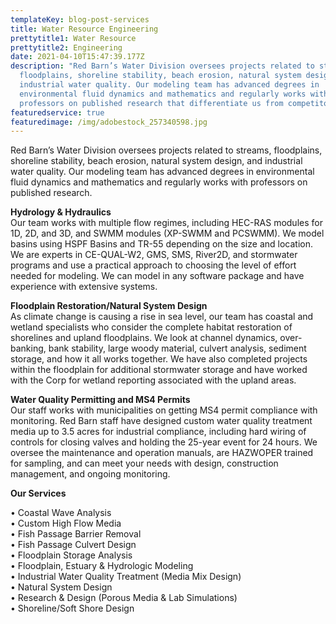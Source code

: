 ```yaml
---
templateKey: blog-post-services
title: Water Resource Engineering
prettytitle1: Water Resource
prettytitle2: Engineering
date: 2021-04-10T15:47:39.177Z
description: "Red Barn’s Water Division oversees projects related to streams,
  floodplains, shoreline stability, beach erosion, natural system design, and
  industrial water quality. Our modeling team has advanced degrees in
  environmental fluid dynamics and mathematics and regularly works with
  professors on published research that differentiate us from competitors. "
featuredservice: true
featuredimage: /img/adobestock_257340598.jpg
---
```

Red Barn’s Water Division oversees projects related to streams, floodplains, shoreline stability, beach erosion, natural system design, and industrial water quality. Our modeling team has advanced degrees in environmental fluid dynamics and mathematics and regularly works with professors on published research.

**Hydrology & Hydraulics**  
Our team works with multiple flow regimes, including HEC-RAS modules for 1D, 2D, and 3D, and SWMM modules (XP-SWMM and PCSWMM). We model basins using HSPF Basins and TR-55 depending on the size and location. We are experts in CE-QUAL-W2, GMS, SMS, River2D, and stormwater programs and use a practical approach to choosing the level of effort needed for modeling. We can model in any software package and have experience with extensive systems.

**Floodplain Restoration/Natural System Design**  
As climate change is causing a rise in sea level, our team has coastal and wetland specialists who consider the complete habitat restoration of shorelines and upland floodplains. We look at channel dynamics, over-banking, bank stability, large woody material, culvert analysis, sediment storage, and how it all works together. We have also completed projects within the floodplain for additional stormwater storage and have worked with the Corp for wetland reporting associated with the upland areas.

**Water Quality Permitting and MS4 Permits**  
Our staff works with municipalities on getting MS4 permit compliance with monitoring. Red Barn staff have designed custom water quality treatment media up to 3.5 acres for industrial compliance, including hard wiring of controls for closing valves and holding the 25-year event for 24 hours. We oversee the maintenance and operation manuals, are HAZWOPER trained for sampling, and can meet your needs with design, construction management, and ongoing monitoring.

**Our Services**   

• Coastal Wave Analysis\
• Custom High Flow Media\
• Fish Passage Barrier Removal\
• Fish Passage Culvert Design\
• Floodplain Storage Analysis\
• Floodplain, Estuary & Hydrologic Modeling\
• Industrial Water Quality Treatment (Media Mix Design)\
• Natural System Design\
• Research & Design (Porous Media & Lab Simulations)\
• Shoreline/Soft Shore Design

<!--EndFragment-->